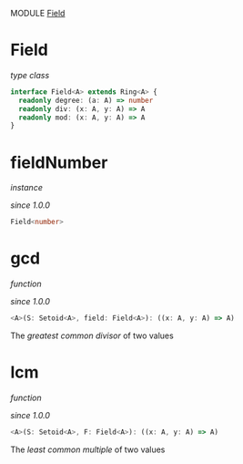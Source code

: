 MODULE [Field](https://github.com/gcanti/fp-ts/blob/master/src/Field.ts)

# Field

_type class_

```ts
interface Field<A> extends Ring<A> {
  readonly degree: (a: A) => number
  readonly div: (x: A, y: A) => A
  readonly mod: (x: A, y: A) => A
}
```

# fieldNumber

_instance_

_since 1.0.0_

```ts
Field<number>
```

# gcd

_function_

_since 1.0.0_

```ts
<A>(S: Setoid<A>, field: Field<A>): ((x: A, y: A) => A)
```

The _greatest common divisor_ of two values

# lcm

_function_

_since 1.0.0_

```ts
<A>(S: Setoid<A>, F: Field<A>): ((x: A, y: A) => A)
```

The _least common multiple_ of two values
